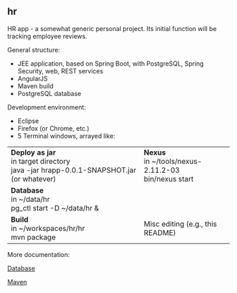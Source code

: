 ## hr
HR app - a somewhat generic personal project. Its initial function will be tracking employee reviews.

General structure:

- JEE application, based on Spring Boot, with PostgreSQL, Spring Security, web, REST services
- AngularJS
- Maven build
- PostgreSQL database 

Development environment:

- Eclipse
- Firefox (or Chrome, etc.)
- 5 Terminal windows, arrayed like:

<table>
	<tr>
		<td><b>Deploy as jar</b><br>in target directory<br>java -jar hrapp-0.0.1-SNAPSHOT.jar (or whatever)</td>
		<td><b>Nexus</b><br>in ~/tools/nexus-2.11.2-03<br>bin/nexus start</td>
	</tr>
	<tr>
		<td><b>Database</b><br>in ~/data/hr<br>pg_ctl start -D ~/data/hr &amp;</td>
		<td></td>
	</tr>
	<tr>
		<td><b>Build</b><br>in ~/workspaces/hr/hr<br>mvn package</td>
		<td>Misc editing (e.g., this README)</td>
	</tr>
</table>

More documentation:

[Database](md/dbsetup.md)

[Maven](md/maven.md)
